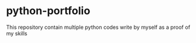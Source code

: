 # python-portfolio
This repository contain multiple python codes write by myself as a proof of my skills
